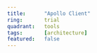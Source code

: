 ```yaml
---
title:      "Apollo Client"
ring:       trial
quadrant:   tools
tags:       [architecture]
featured:   false
---
```

